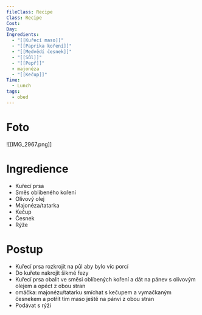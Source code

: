 ```yaml
---
fileClass: Recipe
Class: Recipe
Cost: 
Day: 
Ingredients:
  - "[[Kuřecí maso]]"
  - "[[Paprika koření]]"
  - "[[Medvědí česnek]]"
  - "[[Sůl]]"
  - "[[Pepř]]"
  - majonéza
  - "[[Kečup]]"
Time:
  - Lunch
tags:
  - obed
---
```

# Foto 

![[IMG_2967.png]]
# Ingredience
- Kuřecí prsa
- Směs oblíbeného koření 
- Olivový olej
- Majonéza/tatarka
- Kečup
- Česnek
- Rýže 

# Postup 
- Kuřecí prsa rozkrojit na půl aby bylo víc porcí 
- Do kuřete nakrojit šikmé řezy 
- Kuřecí prsa obalit ve směsi oblíbených koření a dát na pánev s olivovým olejem a opéct z obou stran
- omáčka: majonézu/tatarku smíchat s kečupem a vymačkaným česnekem a potřít tím maso ještě na pánvi z obou stran 
- Podávat s rýži 